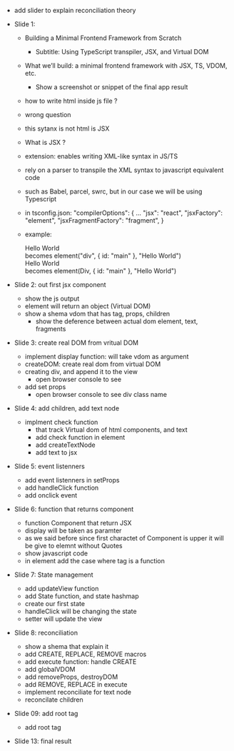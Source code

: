 + add slider to explain reconciliation theory

+ Slide 1:
   + Building a Minimal Frontend Framework from Scratch
      + Subtitle: Using TypeScript transpiler, JSX, and Virtual DOM

   + What we’ll build: a minimal frontend framework with JSX, TS, VDOM, etc.
      + Show a screenshot or snippet of the final app result

   + how to write html inside js file ?
   + wrong question
   + this sytanx is not html is JSX
   + What is JSX ?
   + extension: enables writing XML-like syntax in JS/TS
   + rely on a parser to transpile the XML syntax to javascript equivalent code
   + such as Babel, parcel, swrc, but in our case we will be using Typescript
   + in tsconfig.json:
      "compilerOptions": {
         ...
         "jsx": "react",
         "jsxFactory": "element",
         "jsxFragmentFactory": "fragment",
      }
   + example:
      <div id="main">Hello World</div>
      becomes element("div", { id: "main" }, "Hello World")

      <Div id="main">Hello World</Div>
      becomes element(Div, { id: "main" }, "Hello World")
   
   
+ Slide 2: out first jsx component
   + show the js output
   + element will return an object (Virtual DOM)
   + show a shema vdom that has tag, props, children
      + show the deference between actual dom element, text, fragments

+ Slide 3: create real DOM from  vritual DOM
   + implement display function: will take vdom as argument
   + createDOM: create real dom from virtual DOM
   + creating div, and append it to the view
      + open browser console to see
   + add set props
      + open browser console to see div class name

+ Slide 4: add children, add text node
   + implment check function
      + that track Virtual dom of html components, and text
      + add check function in element
      + add createTextNode
      + add text to jsx

+ Slide 5: event listenners
   + add event listenners in setProps
   + add handleClick function
   + add onclick event

+ Slide 6: function that returns component
   + function Component that return JSX
   + display will be taken <Component/> as paramter
   + as we said before since first charactet of Component is upper it will be give to elemnt without Quotes
   + show javascript code
   + in element add the case where tag is a function


+ Slide 7: State management
   + add updateView function
   + add State function, and state hashmap
   + create our first state
   + handleClick will be changing the state
   + setter will update the view


+ Slide 8: reconciliation
   + show a shema that explain it
   + add CREATE, REPLACE, REMOVE macros
   + add execute function: handle CREATE
   + add globalVDOM
   + add removeProps, destroyDOM
   + add REMOVE, REPLACE in execute
   + implement reconciliate for text node
   + reconcilate children


+ Slide 09: add root tag
   + add root tag


+ Slide 13: final result
